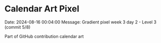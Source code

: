# Calendar Art Pixel

Date: 2024-08-16 00:04:00
Message: Gradient pixel week 3 day 2 - Level 3 (commit 5/8)

Part of GitHub contribution calendar art
